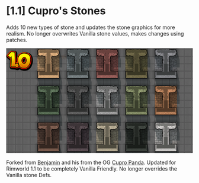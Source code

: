 # [1.1] Cupro's Stones

Adds 10 new types of stone and updates the stone graphics for more realism. No longer overwrites Vanilla stone values, makes changes using patches.

![Preview](https://raw.githubusercontent.com/Benjamin-S/Cupros-Stones/master/About/Preview.png)

Forked from [Benjamin](https://github.com/Benjamin-S/Cupros-Stones) and his from the OG [Cupro Panda](https://github.com/cuproPanda/). Updated for Rimworld 1.1 to be completely Vanilla Friendly. No longer overrides the Vanilla stone Defs.
